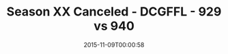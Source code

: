 ---
title: Season XX Canceled - DCGFFL - 929 vs 940
teams_score:
- team: 929
  score:
- team: 940
  score:
mvp: ''
game-ball: ''
sportsperson: ''
season: 11
week:
date: '2015-11-09T00:00:58'
pageid: season-11-playoffs-november-8-2015-929-vs-940
---